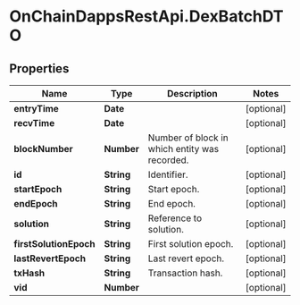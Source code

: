 # OnChainDappsRestApi.DexBatchDTO

## Properties

Name | Type | Description | Notes
------------ | ------------- | ------------- | -------------
**entryTime** | **Date** |  | [optional] 
**recvTime** | **Date** |  | [optional] 
**blockNumber** | **Number** | Number of block in which entity was recorded. | [optional] 
**id** | **String** | Identifier. | [optional] 
**startEpoch** | **String** | Start epoch. | [optional] 
**endEpoch** | **String** | End epoch. | [optional] 
**solution** | **String** | Reference to solution. | [optional] 
**firstSolutionEpoch** | **String** | First solution epoch. | [optional] 
**lastRevertEpoch** | **String** | Last revert epoch. | [optional] 
**txHash** | **String** | Transaction hash. | [optional] 
**vid** | **Number** |  | [optional] 


